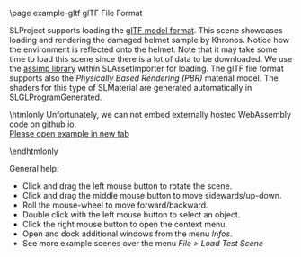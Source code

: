 \page example-gltf glTF File Format

SLProject supports loading the [glTF model format](https://en.wikipedia.org/wiki/GlTF). This scene
showcases loading and rendering the damaged helmet sample by Khronos. Notice how the environment is
reflected onto the helmet. Note that it may take some time to load this scene since there is a lot of
data to be downloaded. 
We use the [assimp library](https://github.com/assimp/assimp) within SLAssetImporter for loading. 
The glTF file format supports also the *Physically Based Rendering (PBR)* material model. 
The shaders for this type of SLMaterial are generated automatically in SLGLProgramGenerated. 

\htmlonly
Unfortunately, we can not embed externally hosted WebAssembly code on github.io.<br>
<a href="https://pallas.ti.bfh.ch/slproject?scene=41" target="_blank">Please open example in new tab</a>
<!--<iframe src="https://pallas.ti.bfh.ch/slproject?scene=41" width="100%" height="640" tabindex="0" style="border: 1px solid gray"></iframe>-->
\endhtmlonly

General help:
<ul>
  <li>Click and drag the left mouse button to rotate the scene.</li>
  <li>Click and drag the middle mouse button to move sidewards/up-down.</li>
  <li>Roll the mouse-wheel to move forward/backward.</li>
  <li>Double click with the left mouse button to select an object.</li>
  <li>Click the right mouse button to open the context menu.</li>
  <li>Open and dock additional windows from the menu <em>Infos</em>.</li>
  <li>See more example scenes over the menu <em>File > Load Test Scene</em></li>
</ul>